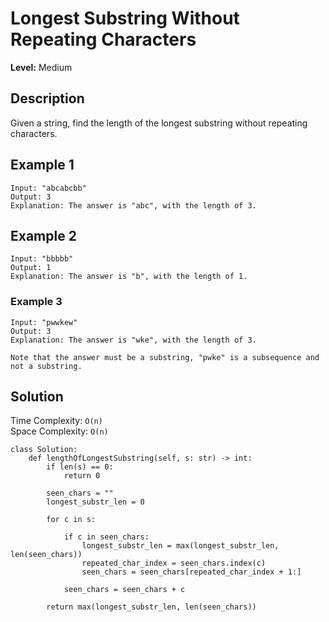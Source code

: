 # Longest Substring Without Repeating Characters

**Level:** Medium

## Description

Given a string, find the length of the longest substring without repeating characters.

## Example 1

```text
Input: "abcabcbb"
Output: 3
Explanation: The answer is "abc", with the length of 3.
```

## Example 2

```text
Input: "bbbbb"
Output: 1
Explanation: The answer is "b", with the length of 1.
```

### Example 3

```text
Input: "pwwkew"
Output: 3
Explanation: The answer is "wke", with the length of 3.

Note that the answer must be a substring, "pwke" is a subsequence and not a substring.
```

## Solution

Time Complexity: `O(n)`\
Space Complexity: `O(n)`

```python3
class Solution:
    def lengthOfLongestSubstring(self, s: str) -> int:
        if len(s) == 0:
            return 0

        seen_chars = ""
        longest_substr_len = 0

        for c in s:

            if c in seen_chars:
                longest_substr_len = max(longest_substr_len, len(seen_chars))
                repeated_char_index = seen_chars.index(c)
                seen_chars = seen_chars[repeated_char_index + 1:]

            seen_chars = seen_chars + c

        return max(longest_substr_len, len(seen_chars))
```
